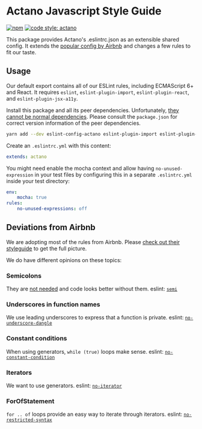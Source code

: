# Actano Javascript Style Guide

[![npm](https://img.shields.io/npm/v/eslint-config-actano.svg)](https://www.npmjs.com/package/eslint-config-actano)
[![code style: actano](https://img.shields.io/badge/code%20style-actano-blue.svg)](https://www.npmjs.com/package/eslint-config-actano)

This package provides Actano's .eslintrc.json as an extensible shared config. It extends the [popular config by Airbnb](https://github.com/airbnb/javascript) and changes a few rules to fit our taste.

## Usage

Our default export contains all of our ESLint rules, including ECMAScript 6+ and React. It requires `eslint`, `eslint-plugin-import`, `eslint-plugin-react`, and `eslint-plugin-jsx-a11y`.

Install this package and all its peer dependencies. Unfortunately, [they cannot be normal dependencies](https://github.com/eslint/eslint/issues/2518). Please consult the `package.json` for correct version information of the peer dependencies.

```bash
yarn add --dev eslint-config-actano eslint-plugin-import eslint-plugin-react eslint-plugin-jsx-a11y eslint
```

Create an `.eslintrc.yml` with this content:

```yml
extends: actano
```

You might need enable the mocha context and allow having `no-unused-expression` in your test files by configuring this in a separate `.eslintrc.yml` inside your test directory:

```yml
env:
    mocha: true
rules:
    no-unused-expressions: off
```

## Deviations from Airbnb

We are adopting most of the rules from Airbnb. Please [check out their styleguide](https://github.com/airbnb/javascript) to get the full picture.

We do have different opinions on these topics:

### Semicolons

They are [not needed](https://www.youtube.com/watch?v=gsfbh17Ax9I) and code looks better without them. eslint: [`semi`](http://eslint.org/docs/rules/semi)

### Underscores in function names

We use leading underscores to express that a function is private. eslint: [`no-underscore-dangle`](http://eslint.org/docs/rules/no-underscore-dangle)

### Constant conditions

When using generators, `while (true)` loops make sense. eslint: [`no-constant-condition`](http://eslint.org/docs/rules/no-constant-condition)

### Iterators

We want to use generators. eslint: [`no-iterator`](http://eslint.org/docs/rules/no-iterator)

### ForOfStatement

`for .. of` loops provide an easy way to iterate through iterators. eslint: [`no-restricted-syntax`](http://eslint.org/docs/rules/no-restricted-syntax)
